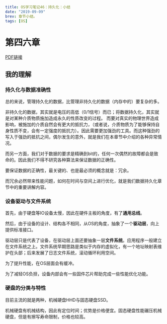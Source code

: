 ```yaml lw-blog-meta
title: OS学习笔记46：持久化：小结
date: "2019-09-09"
brev: 章节小结。
tags: [OS]
```


# 第四六章 <Summary Dialogue on Persistencen>

[PDF链接](http://pages.cs.wisc.edu/~remzi/OSTEP/file-dialogue.pdf)

## 我的理解

### 持久化与数据准确性

总的来说，管理持久化的数据，比管理非持久化的数据（内存中的）要复杂的多。

非持久化的数据，其实就是电压的高低（0/1信号）而已；将数据持久化，其实就是对某种介质物质施加造成永久的性质改变的过程。
而要对真实的物理世界造成影响，被施加的介质自然会有更大的抵抗力，（或者说，介质物质为了能够保持自身性质不变，会有一定强度的抵抗力）。因此需要更加强劲的工具。而这种强劲的写入于强劲的抵抗之间，偶尔发生的意外，就是我们在本章节中介绍的各种异常情况。  

而另一方面，我们对于数据的要求是精确到bit的，任何一次偶然的故障都会是致命的。因此我们不得不研究各种算法来保证数据的正确性。

要保证数据的正确性，最关键的、也是最必须的概念就是：冗余。

而冗余必然带来性能问题，如何在时间与空间上进行优化，就是我们数据持久化章节中的重要讲解内容。

### 设备驱动与文件系统

首先，由于硬盘等IO设备太慢，因此在硬件主板的角度，有了**通用总线**。

然后，由于设备的设计、结构各不相同，从OS的角度，抽象了一个**驱动层**，向上提供标准接口。

驱动层只是代表了设备，在驱动层上面还要抽象一层**文件系统**。应用程序一般建立在文件系统之上。文件系统早期思路是类似于内存的虚拟化，有一个地址映射表维护在头部；后来发展了日志文件系统，滚动循环利用空间。

为了提升性能，在OS层面会有缓冲。

为了减轻OS负担，设备内部会有一些固件芯片帮助完成一些性能优化功能。

### 硬盘的分类与特性

目前主流的就是两种，机械硬盘HHD与固态硬盘SSD。

机械硬盘有机械结构，因此有定位时间；优势是价格便宜。固态硬盘性能碾压机械硬盘，但是有擦写寿命限制，价格也较高。
